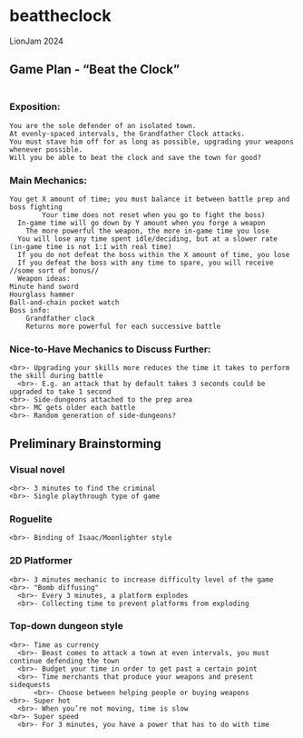 # beattheclock
LionJam 2024

## **Game Plan - “Beat the Clock”**
	
### <br>Exposition:
	You are the sole defender of an isolated town. 
	At evenly-spaced intervals, the Grandfather Clock attacks.
	You must stave him off for as long as possible, upgrading your weapons whenever possible.
	Will you be able to beat the clock and save the town for good?
  
### Main Mechanics:
	You get X amount of time; you must balance it between battle prep and boss fighting
    		Your time does not reset when you go to fight the boss)
      In-game time will go down by Y amount when you forge a weapon
     	The more powerful the weapon, the more in-game time you lose
      You will lose any time spent idle/deciding, but at a slower rate (in-game time is not 1:1 with real time)
      If you do not defeat the boss within the X amount of time, you lose
      If you defeat the boss with any time to spare, you will receive //some sort of bonus//
      Weapon ideas:
 	Minute hand sword
  	Hourglass hammer
   	Ball-and-chain pocket watch
    Boss info:
    	Grandfather clock
     	Returns more powerful for each successive battle

### Nice-to-Have Mechanics to Discuss Further:
    <br>- Upgrading your skills more reduces the time it takes to perform the skill during battle
      <br>- E.g. an attack that by default takes 3 seconds could be upgraded to take 1 second
    <br>- Side-dungeons attached to the prep area
    <br>- MC gets older each battle
    <br>- Random generation of side-dungeons?

## **Preliminary Brainstorming**
  ### Visual novel
    <br>- 3 minutes to find the criminal
    <br>- Single playthrough type of game
  ### Roguelite
    <br>- Binding of Isaac/Moonlighter style
  ### 2D Platformer
    <br>- 3 minutes mechanic to increase difficulty level of the game
    <br>- "Bomb diffusing"
      <br>- Every 3 minutes, a platform explodes
      <br>- Collecting time to prevent platforms from exploding 
  ### Top-down dungeon style
    <br>- Time as currency
      <br>- Beast comes to attack a town at even intervals, you must continue defending the town
      <br>- Budget your time in order to get past a certain point
      <br>- Time merchants that produce your weapons and present sidequests
          <br>- Choose between helping people or buying weapons
    <br>- Super hot
      <br>- When you’re not moving, time is slow
    <br>- Super speed
      <br>- For 3 minutes, you have a power that has to do with time
